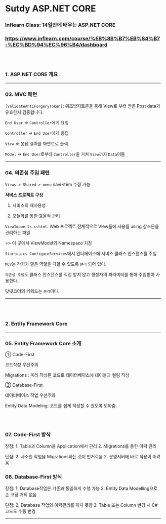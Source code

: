 # Sutdy ASP.NET CORE
### Inflearn Class: 14일만에 배우는 ASP.NET CORE
### https://www.inflearn.com/course/%EB%8B%B7%EB%84%B7-%EC%BD%94%EC%96%B4/dashboard

<br/><br/>
### 1. ASP.NET CORE 개요
---
### 03. MVC 패턴


`[ValidateAntiForgeryToken]`: 위조방지토큰을 통해 View로 부터 받은 Post data가 유효한지 검증합니다.

`End User` => `Controller`에게 요청

`Controller` => `End User`에게 응답

`View` => 응답 결과를 화면으로 출력

`Model` => `End User`로부터 `Controller`을 거쳐 `View`까지 `Data`이동

---

### 04. 의존성 주입 패턴

`Views > Shared > menu` navi-item 수정 가능

**서비스 프로젝트 구성**

1. 서비스의 재사용성

2. 모듈화를 통한 효율적 관리


`ViewImpoerts.cshtml`: Web 프로젝트 전체적으로 View들에 사용될 using 참조문을 관리하는 파일

=> 이 곳에서 ViewModel의 Namespace 지정


`Startup.cs ConfigureServices`에서 인터페이스에 서비스 클래스 인스턴스를 주입


`MCV`는 각자가 맡은 역할을 다할 수 있도록 `분리` 되어 있다.

`의존성 주입`도 클래스 인스턴스를 직접 받지 않고 생성자의 파라미터를 통해 주입받아 사용한다.

닷넷코어의 키워드는 `분리`이다.

---
<br/><br/>

### 2. Entity Framework Core
---
### 05. Entity Framework Core 소개

① Code-First

코드작성 우선주의

Migrations : 미리 작성된 코드로 데이터베이스에 테이블과 컬럼 작성

② Database-First

데이터베이스 작업 우선주의

Entity Data Modeling: 코드를 쉽게 작성할 수 있도록 도와줌.

<br/><br/>

### 07. Code-First 방식

장점: 1. Table과 Column을 Application에서 관리 2. Migrations를 통한 이력 관리

단점: 2. 사소한 작업을 Migrations하는 것이 번거로움 2. 운영서버에 바로 적용이 어려움

### 08. Database-First 방식

장점: 1. Database작업은 기존과 동일하게 수행 가능 2. Entity Data Modelling으로 손 코딩 거의 없음

단점: 2. Database 작업의 이력관리를 하지 못함 2. Table 또는 Column 변경 시 C#코드도 수동 변경

---
